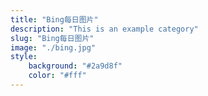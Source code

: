 ```yaml
---
title: "Bing每日图片"
description: "This is an example category"
slug: "Bing每日图片"
image: "./bing.jpg"
style:
    background: "#2a9d8f"
    color: "#fff"
---
```

